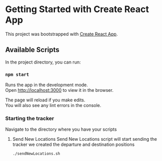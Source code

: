 # Getting Started with Create React App

This project was bootstrapped with [Create React App](https://github.com/facebook/create-react-app).

## Available Scripts

In the project directory, you can run:

### `npm start`

Runs the app in the development mode.\
Open [http://localhost:3000](http://localhost:3000) to view it in the browser.

The page will reload if you make edits.\
You will also see any lint errors in the console.

### Starting the tracker

Navigate to the directory where you have your scripts

1. Send New Locations
    Send New Locations script will start sending the tracker we created the departure and destination positions

    ```
    ./sendNewLocations.sh

    ```